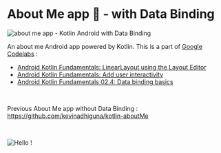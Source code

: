 # About Me app 🙋 - with Data Binding

<img src="https://s3.gifyu.com/images/76rig98698hlh799d6f2941baa313.png" alt="about me app - Kotlin Android with Data Binding" border="0" />

An about me Android app powered by Kotlin. This is a part of [Google Codelabs](https://codelabs.developers.google.com) :
- [Android Kotlin Fundamentals: LinearLayout using the Layout Editor](https://developer.android.com/codelabs/kotlin-android-training-linear-layout)
- [Android Kotlin Fundamentals: Add user interactivity](https://developer.android.com/codelabs/kotlin-android-training-interactivity)
- [Android Kotlin Fundamentals 02.4: Data binding basics](https://developer.android.com/codelabs/kotlin-android-training-data-binding-basics)

<!--
<div align="center">
  <img src="https://s3.gifyu.com/images/amhjewgjrw4kjrwf.jpg" alt="about me app - Kotlin Android" height="500px" border="0" />
  <img src="https://s3.gifyu.com/images/am1df53j43k2j4.jpg" alt="about me app - Kotlin Android" height="500px" border="0" />
</div>
<br/>
-->

<br />

Previous About Me app without Data Binding : https://github.com/kevinadhiguna/kotlin-aboutMe

<br />

![Hello !](https://api.visitorbadge.io/api/VisitorHit?user=kevinadhiguna&repo=kotlin-aboutMe-dataBinding&label=thanks%20for%20dropping%20in%20!&labelColor=%23000000&countColor=%23FFFFFF)
